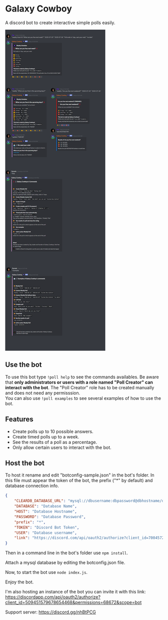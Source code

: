 # Galaxy Cowboy

A discord bot to create interactive simple polls easily.

![Image of a poll](./assets/readme-image.png)


## Use the bot

To use this bot type `!poll help` to see the commands availables. Be aware that **only administrators or users with
a role named "Poll Creator" can interact with the bot**. The "Poll Creator" role has to be created manually and does not
need any permisssion.  
You can also use `!poll examples` to see several examples of how to use the bot.

## Features

- Create polls up to 10 possible answers.
- Create timed polls up to a week.
- See the results of a poll as a percentage.
- Only allow certain users to interact with the bot.

## Host the bot

To host it rename and edit "botconfig-sample.json" in the bot's folder. In this file must appear the token of the bot, the prefix ("*" by default) and database connection info.

```json
{
    "CLEARDB_DATABASE_URL": "mysql://dbusername:dbpassword@dbhostname/dbname?reconnect=true",
    "DATABASE": "Database Name",
    "HOST": "Database Hostname",
    "PASSWORD": "Database Password",
    "prefix": "*",
    "TOKEN": "Discord Bot Token",
    "USER": "Database username",
    "link": "https://discord.com/api/oauth2/authorize?client_id=700457249654571139&permissions=1678113856&scope=bot",
}
```

Then in a command line in the bot's folder use `npm install`.

Attach a mysql database by editing the botconfig.json file.

Now, to start the bot use `node index.js`.

Enjoy the bot.


I'm also hosting an instance of the bot you can invite it with this link: <https://discordapp.com/api/oauth2/authorize?client_id=509451579678654468&permissions=68672&scope=bot>


Support server: <https://discord.gg/nhBtPCG>
